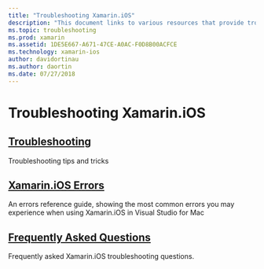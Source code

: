 ```yaml
---
title: "Troubleshooting Xamarin.iOS"
description: "This document links to various resources that provide troubleshooting information for Xamarin.iOS, a list of potential errors when building Xamarin.iOS applications, and frequently asked questions."
ms.topic: troubleshooting
ms.prod: xamarin
ms.assetid: 1DE5E667-A671-47CE-A0AC-F0D8B00ACFCE
ms.technology: xamarin-ios
author: davidortinau
ms.author: daortin
ms.date: 07/27/2018
---
```


# Troubleshooting Xamarin.iOS

## [Troubleshooting](~/ios/troubleshooting/troubleshooting.md)

Troubleshooting tips and tricks

## [Xamarin.iOS Errors](~/ios/troubleshooting/mtouch-errors.md)

An errors reference guide, showing the most common errors you may experience when using Xamarin.iOS in Visual Studio for Mac

## [Frequently Asked Questions](questions/index.md)

Frequently asked Xamarin.iOS troubleshooting questions.
